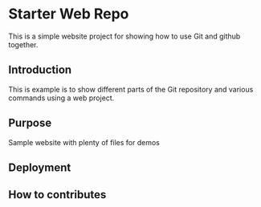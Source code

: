 # Starter Web Repo
This is a simple website project for showing how to use Git and github together.
## Introduction

This is example is to show different parts of the Git repository and various commands using a web project.

## Purpose

Sample website with plenty of files for demos

## Deployment

## How to contributes